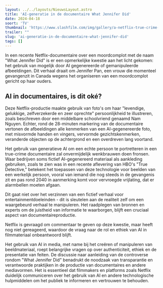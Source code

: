 ```yaml
---
layout: ../../layouts/NieuwsLayout.astro
title: 'AI-generatie in de documentaire What Jennifer Did'
date: 2024-04-18
soort: 'TV'
thumbnail: 'https://www.slashfilm.com/img/gallery/a-netflix-true-crime-doc-used-nightmarish-ai-generated-images-of-the-killer/intro-1713478588.jpg'
trailer: ""
slug: 'ai-generatie-in-de-documentaire-what-jennifer-did'
tags: []
---
```


In een recente Netflix-documentaire over een moordcomplot met de naam "What Jennifer Did" is er een opmerkelijke kwestie aan het licht gekomen: het gebruik van mogelijk door AI gegenereerde of gemanipuleerde afbeeldingen. Dit verhaal draait om Jennifer Pan, een vrouw die momenteel gevangenzit in Canada wegens het organiseren van een moordcomplot gericht op haar ouders.

## AI in documentaires, is dit oké?

Deze Netflix-productie maakte gebruik van foto's om haar "levendige, gelukkige, zelfverzekerde en zeer oprechte" persoonlijkheid te illustreren, zoals beschreven door een middelbare schoolvriend genaamd Nam Nguyen. Echter, rond de 28-minuten markering van de documentaire vertonen de afbeeldingen alle kenmerken van een AI-gegenereerde foto, met misvormde handen en vingers, vervormde gezichtskenmerken, veranderde objecten op de achtergrond en een overdreven lang voortand.

Het gebruik van generatieve AI om een echte persoon te portretteren in een true-crime documentaire zal onvermijdelijk wenkbrauwen doen fronsen. Waar bedrijven soms fictief AI-gegenereerd materiaal als aankleding gebruiken, zoals te zien was in een recente aflevering van HBO's "True Detective," betekent het toepassen van deze technologie voor beelden van een werkelijk persoon, vooral van iemand die nog steeds in de gevangenis zit en pas rond 2040 in aanmerking komt voor vervroegde vrijlating, dat er alarmbellen moeten afgaan.

Dit gaat niet over het verzinnen van een fictief verhaal voor entertainmentdoeleinden - dit is sleutelen aan de realiteit zelf om een waargebeurd verhaal te manipuleren. Het raadplegen van bronnen en experts om de juistheid van informatie te waarborgen, blijft een cruciaal aspect van documentaireproductie.

Netflix is gevraagd om commentaar te geven op deze kwestie, maar heeft nog niet gereageerd, waardoor de vraag naar de rol en ethiek van AI in filmmateriaal onbeantwoord blijft. 

Het gebruik van AI in media, met name bij het creëren of manipuleren van beeldmateriaal, roept belangrijke vragen op over authenticiteit, ethiek en de presentatie van feiten. De discussie naar aanleiding van de controverse rondom "What Jennifer Did" benadrukt de noodzaak van transparantie en verantwoorde praktijken in de productie van documentaires en andere mediavormen. Het is essentieel dat filmmakers en platforms zoals Netflix duidelijk communiceren over het gebruik van AI en andere technologische hulpmiddelen om het publiek te informeren en vertrouwen te behouden.